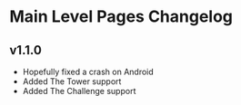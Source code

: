 # Main Level Pages Changelog
## v1.1.0
- Hopefully fixed a crash on Android
- Added The Tower support
- Added The Challenge support
